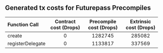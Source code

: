 ## Generated tx costs for Futurepass Precompiles

| Function Call    | Contract cost (Drops) | Precompile cost (Drops) | Extrinsic cost (Drops) |
|:-----------------|:---------------------:|:-----------------------:|:----------------------:|
| create           |           0           |         1282745         |         285082         |
| registerDelegate |           0           |         1133817         |         337569         |
